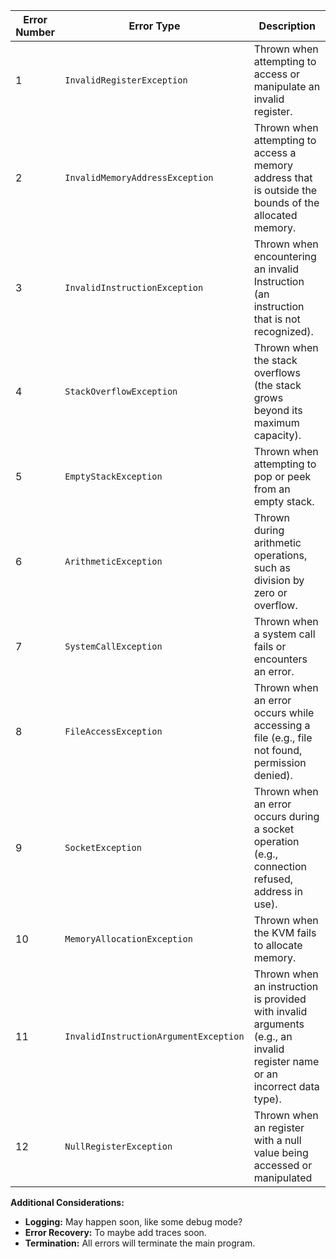 | Error Number | Error Type                            | Description                                                                                                               |
|--------------|---------------------------------------|---------------------------------------------------------------------------------------------------------------------------|
| 1            | `InvalidRegisterException`            | Thrown when attempting to access or manipulate an invalid register.                                                       |
| 2            | `InvalidMemoryAddressException`       | Thrown when attempting to access a memory address that is outside the bounds of the allocated memory.                     |
| 3            | `InvalidInstructionException`         | Thrown when encountering an invalid Instruction (an instruction that is not recognized).                                  |
| 4            | `StackOverflowException`              | Thrown when the stack overflows (the stack grows beyond its maximum capacity).                                            |
| 5            | `EmptyStackException`                 | Thrown when attempting to pop or peek from an empty stack.                                                                |
| 6            | `ArithmeticException`                 | Thrown during arithmetic operations, such as division by zero or overflow.                                                |
| 7            | `SystemCallException`                 | Thrown when a system call fails or encounters an error.                                                                   |
| 8            | `FileAccessException`                 | Thrown when an error occurs while accessing a file (e.g., file not found, permission denied).                             |
| 9            | `SocketException`                     | Thrown when an error occurs during a socket operation (e.g., connection refused, address in use).                         |
| 10           | `MemoryAllocationException`           | Thrown when the KVM fails to allocate memory.                                                                             |
| 11           | `InvalidInstructionArgumentException` | Thrown when an instruction is provided with invalid arguments (e.g., an invalid register name or an incorrect data type). |
| 12           | `NullRegisterException`               | Thrown when an register with a null value being accessed or manipulated                                                   |

**Additional Considerations:**

* **Logging:** May happen soon, like some debug mode?
* **Error Recovery:** To maybe add traces soon.
* **Termination:** All errors will terminate the main program.
